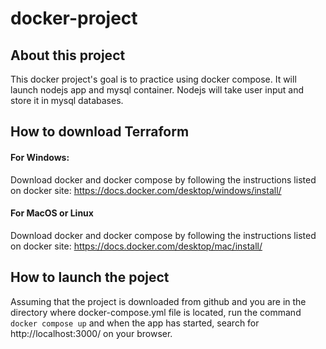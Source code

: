 # docker-project

## About this project
This docker project's goal is to practice using docker compose. It will launch nodejs app and mysql container. Nodejs will take user input and store it in mysql databases. 


## How to download Terraform 
#### For Windows:
Download docker and docker compose by following the instructions listed on docker site: https://docs.docker.com/desktop/windows/install/

#### For MacOS or Linux
Download docker and docker compose by following the instructions listed on docker site: https://docs.docker.com/desktop/mac/install/  


## How to launch the poject
Assuming that the project is downloaded from github and you are in the directory where docker-compose.yml file is located, run the command `docker compose up` and when the app has started, search for http://localhost:3000/ on your browser. 